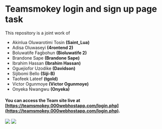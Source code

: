 # Teamsmokey login and sign up page task
This repository is a joint work of 
* Akinlua Oluwarotimi Tosin **(Saint_Lua)**
* Adisa Oluwaseyi **(4rontend 2)**
* Boluwatife Fagbohun **(Bioluwatife 2)**
* Brandone Sape **(Brandone Sape)**
* Ibrahim Hassan **(Ibrahim Hassan)**
* Oguejiofor Uzodike **(Davidson)**
* Sijibomi Bello **(Siji-B)**
* Taofeek Lateef **(tgold)**
* Victor Ogunmoye **(Victor Ogunmoye)**
* Onyeka Nwangwu **(Onyeka)**

#### You can access the Team site live at [https://teamsmokey.000webhostapp.com/login.php](https://teamsmokey.000webhostapp.com/login.php).
![](https://i.imgur.com/PDuYpzx.png)
![](https://i.imgur.com/XDpVAKS.png)

